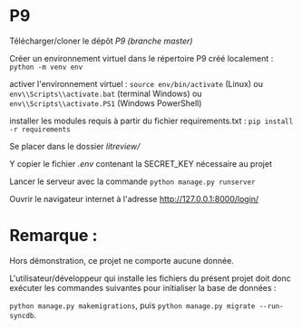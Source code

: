 # P9

Télécharger/cloner le dépôt *P9 (branche master)*

Créer un environnement virtuel dans le répertoire P9 créé localement : `python -m venv env`

activer l'environnement virtuel : `source env/bin/activate` (Linux) 
                                ou `env\\Scripts\\activate.bat` (terminal Windows)
                                ou `env\\Scripts\\activate.PS1` (Windows PowerShell)

installer les modules requis à partir du fichier requirements.txt : `pip install -r requirements`

Se placer dans le dossier *litreview/*

Y copier le fichier *.env* contenant la SECRET_KEY nécessaire au projet

Lancer le serveur avec la commande `python manage.py runserver`

Ouvrir le navigateur internet à l'adresse http://127.0.0.1:8000/login/


# Remarque :

Hors démonstration, ce projet ne comporte aucune donnée.

L'utilisateur/développeur qui installe les fichiers du présent projet doit donc exécuter les commandes suivantes pour initialiser la base de données :

`python manage.py makemigrations`, puis `python manage.py migrate --run-syncdb`.
